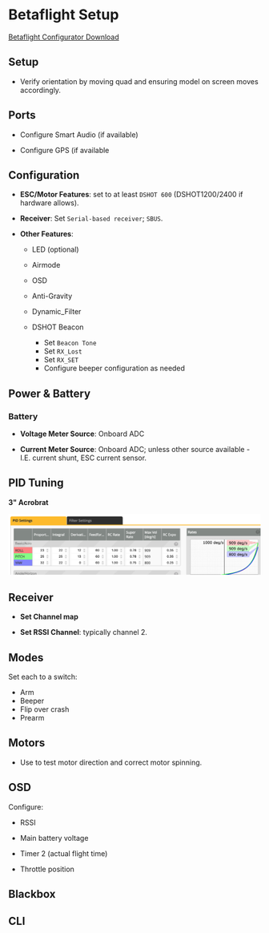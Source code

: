 # Betaflight Setup

[Betaflight Configurator Download](https://github.com/betaflight/betaflight-configurator/releases)

## Setup

- Verify orientation by moving quad and ensuring model on screen moves accordingly. 

## Ports

- Configure Smart Audio (if available)

- Configure GPS (if available

## Configuration

- **ESC/Motor Features**: set to at least `DSHOT 600` (DSHOT1200/2400 if hardware allows).

- **Receiver**: Set `Serial-based receiver`; `SBUS`.

- **Other Features**: 

    - LED (optional)

    - Airmode

    - OSD

    - Anti-Gravity

    - Dynamic_Filter

    - DSHOT Beacon
        - Set `Beacon Tone`
        - Set `RX_Lost`
        - Set `RX_SET`
        - Configure beeper configuration as needed

## Power & Battery

### Battery

- **Voltage Meter Source**: Onboard ADC

- **Current Meter Source**: Onboard ADC; unless other source available - I.E. current shunt, ESC current sensor.

## PID Tuning

**3" Acrobrat** 

![Pid Tab](images/pid-tab.png)

## Receiver

- **Set Channel map**

- **Set RSSI Channel**: typically channel 2.

## Modes

Set each to a switch:

- Arm
- Beeper
- Flip over crash
- Prearm

## Motors

- Use to test motor direction and correct motor spinning. 


## OSD

Configure:

- RSSI

- Main battery voltage

- Timer 2 (actual flight time)

- Throttle position

## Blackbox

## CLI
